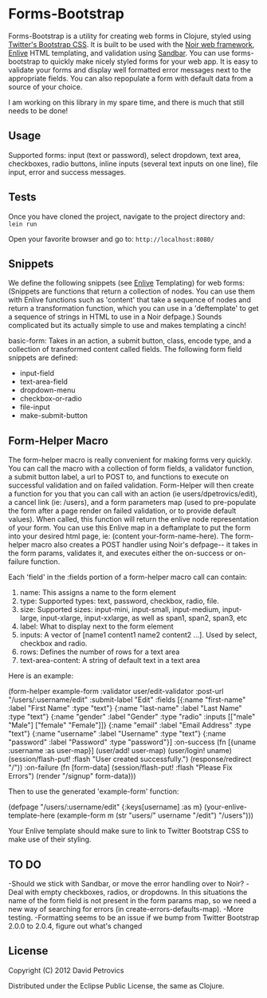 # Forms-Bootstrap #
Forms-Bootstrap is a utility for creating web forms in Clojure, styled using 
[Twitter's Bootstrap CSS](http://twitter.github.com/bootstrap/). It is built to be used with the 
[Noir web framework](https://github.com/noir-clojure/noir), 
[Enlive](https://github.com/cgrand/enlive) HTML templating, and validation using 
[Sandbar](https://github.com/brentonashworth/sandbar).
You can use forms-bootstrap to quickly make nicely styled forms for your web app. It is easy to validate 
your forms and display well formatted error messages next to the appropriate fields. You can also repopulate 
a form with default data from a source of your choice.

I am working on this library in my spare time, and there is much that still needs to be done!

## Usage ##
Supported forms: input (text or password), select dropdown, text area, checkboxes,
radio buttons, inline inputs (several text inputs on one line), file
input, error and success messages.

## Tests ##
Once you have cloned the project, navigate to the project directory and:
`lein run`

Open your favorite browser and go to:
`http://localhost:8080/`

## Snippets ##
We define the following snippets (see 
[Enlive](https://github.com/cgrand/enlive) Templating) for web forms: (Snippets are functions that return 
a collection of nodes. You can use them with Enlive functions such as 'content' that take a sequence of nodes 
and return a transformation function, which you can use in a 'deftemplate' to get a sequence of strings in HTML 
to use in a Noir defpage.) Sounds complicated but its actually simple to use and makes templating a cinch!

basic-form: Takes in an action, a submit button, class, encode type, and a collection of transformed content 
called fields. 
The following form field snippets are defined:

* input-field
* text-area-field
* dropdown-menu
* checkbox-or-radio
* file-input
* make-submit-button

## Form-Helper Macro ##
The form-helper macro is really convenient for making forms very quickly. You can call the macro with a 
collection of form fields, a validator function, a submit button label, a url to POST to, and functions to 
execute on successful validation and on failed validation. Form-Helper will then create a function for you 
that you can call with an action (ie users/dpetrovics/edit), a cancel link (ie: /users), and a form parameters 
map (used to pre-populate the form after a page render on failed validation, or to provide default values). 
When called, this function will return the enlive node representation of your form. You can use this Enlive map 
in a deftamplate to put the form into your desired html page, ie: (content your-form-name-here). The form-helper 
macro also creates a POST handler using Noir's defpage-- it takes in the form params, validates it, and executes 
either the on-success or on-failure function.

Each 'field' in the :fields portion of a form-helper macro call can contain: 
1. name: This assigns a name to the form element
2. type: Supported types: text, password, checkbox, radio, file. 
3. size: Supported sizes: input-mini, input-small, input-medium, input-large, input-xlarge, input-xxlarge, as well as span1, span2, span3, etc
4. label: What to display next to the form element
5. inputs: A vector of [name1 content1 name2 content2 ...]. Used by
   select, checkbox and radio.
6. rows: Defines the number of rows for a text area
7. text-area-content: A string of default text in a text area

Here is an example:

   (form-helper example-form
      :validator user/edit-validator
      :post-url "/users/:username/edit"
      :submit-label "Edit"
      :fields [{:name "first-name"
                :label "First Name"
                :type "text"}
               {:name "last-name"
                :label "Last Name"
                :type "text"}
               {:name "gender"
                :label "Gender"
                :type "radio"
                :inputs [["male" "Male"]
                         ["female" "Female"]]}
               {:name "email"
                :label "Email Address"
                :type "text"}
               {:name "username"
                :label "Username"
                :type "text"}
               {:name "password"
                :label "Password"
                :type "password"}]
      :on-success (fn [{uname :username :as user-map}]
                     (user/add! user-map)
                     (user/login! uname)
                     (session/flash-put! :flash "User created successfully.")
                     (response/redirect "/"))
      :on-failure (fn [form-data]
                     (session/flash-put! :flash "Please Fix Errors")
                     (render "/signup" form-data)))

Then to use the generated 'example-form' function:

(defpage "/users/:username/edit"
  {:keys[username] :as m}
  (your-enlive-template-here (example-form m (str "users/" username "/edit") "/users"))) 

Your Enlive template should make sure to link to Twitter Bootstrap CSS to make use of their styling.


## TO DO ##
-Should we stick with Sandbar, or move the error handling over to Noir?
-Deal with empty checkboxes, radios, or dropdowns. In this situations the name of the form field is not present in the form params map, so we need a new way of searching for errors (in create-errors-defaults-map).
-More testing.
-Formatting seems to be an issue if we bump from Twitter Bootstrap 2.0.0 to 2.0.4, figure out what's changed


## License ##

Copyright (C) 2012 David Petrovics

Distributed under the Eclipse Public License, the same as Clojure.
